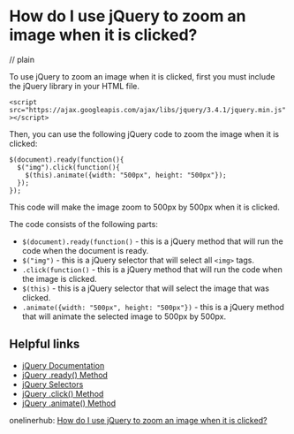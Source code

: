 # How do I use jQuery to zoom an image when it is clicked?
// plain

To use jQuery to zoom an image when it is clicked, first you must include the jQuery library in your HTML file.

```<script src="https://ajax.googleapis.com/ajax/libs/jquery/3.4.1/jquery.min.js"></script>```

Then, you can use the following jQuery code to zoom the image when it is clicked:

```
$(document).ready(function(){
  $("img").click(function(){
    $(this).animate({width: "500px", height: "500px"});
  });
});
```

This code will make the image zoom to 500px by 500px when it is clicked.

The code consists of the following parts:

* `$(document).ready(function()` - this is a jQuery method that will run the code when the document is ready.
* `$("img")` - this is a jQuery selector that will select all `<img>` tags.
* `.click(function()` - this is a jQuery method that will run the code when the image is clicked.
* `$(this)` - this is a jQuery selector that will select the image that was clicked.
* `.animate({width: "500px", height: "500px"})` - this is a jQuery method that will animate the selected image to 500px by 500px.

## Helpful links

* [jQuery Documentation](https://api.jquery.com/)
* [jQuery .ready() Method](https://api.jquery.com/ready/)
* [jQuery Selectors](https://api.jquery.com/category/selectors/)
* [jQuery .click() Method](https://api.jquery.com/click/)
* [jQuery .animate() Method](https://api.jquery.com/animate/)

onelinerhub: [How do I use jQuery to zoom an image when it is clicked?](https://onelinerhub.com/jquery/how-do-i-use-jquery-to-zoom-an-image-when-it-is-clicked)